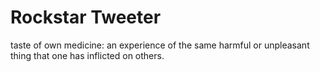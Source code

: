 # Rockstar Tweeter
taste of own medicine: an experience of the same harmful or unpleasant thing that one has inflicted on others.
